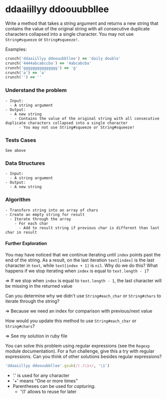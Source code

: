 # ddaaiillyy ddoouubbllee

Write a method that takes a string argument and returns a new string that contains the value of the original string with all consecutive duplicate characters collapsed into a single character. You may not use `String#squeeze` or `String#squeeze!`.

Examples:

```ruby
crunch('ddaaiillyy ddoouubbllee') == 'daily double'
crunch('4444abcabccba') == '4abcabcba'
crunch('ggggggggggggggg') == 'g'
crunch('a') == 'a'
crunch('') == ''
```

### Understand the problem

```
- Input:
  - A string argument
- Output:
  - A new string
    - Contains the value of the original string with all consecutive duplicate characters collapsed into a single character
      - You may not use String#squeeze or String#squeeze!
```

### Tests Cases

```
See above
```

### Data Structures

```
- Input:
  - A string argument
- Output:
  - A new string
```

### Algorithm

```
- Transforn string into an array of chars
- Create an empty string for result
  - Iterate through the array
    - For each char
      - Add to result string if previous char is different than last char in result
```



#### Further Exploration

You may have noticed that we continue iterating until `index` points past the end of the string. As a result, on the last iteration `text[index]` is the last character in `text`, while `text[index + 1]` is `nil`. Why do we do this? What happens if we stop iterating when `index` is equal to `text.length - 1`?

=> If we stop when `index` is equal to `text.length - 1`, the last character will be missing in the returned value

Can you determine why we didn't use `String#each_char` or `String#chars` to iterate through the string? 

=> Because we need an index for comparison with previous/next value

How would you update this method to use `String#each_char` or `String#chars`?

=> See my solution in ruby file

You can solve this problem using regular expressions (see the `Regexp` module documentation). For a fun challenge, give this a try with regular expressions. Can you think of other solutions besides regular expressions?

```ruby
'ddaaiillyy ddoouubbllee'.gsub(/(.)\1+/, '\1')
```

* '.' is used for any character
* '+' means "One or more times"
* Parentheses can be used for *capturing*.
  * '\1' allows to reuse for later